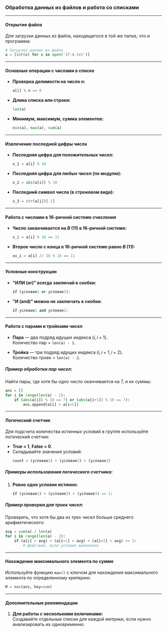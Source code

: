 ### Обработка данных из файлов и работа со списками

---

#### **Открытие файла**

Для загрузки данных из файла, находящегося в той же папке, что и программа:
```python
# Загрузка данных из файла
a = [int(x) for x in open('17-4.txt')]
```

---

#### **Основные операции с числами в списке**

- **Проверка делимости на число $n$:**
  ```python
  a[i] % n == 0
  ```

- **Длина списка или строки:**
  ```python
  len(a)
  ```

- **Минимум, максимум, сумма элементов:**
  ```python
  min(a), max(a), sum(a)
  ```

---

#### **Извлечение последней цифры числа**

- **Последняя цифра для положительных чисел:**
  ```python
  x_1 = a[i] % 10
  ```

- **Последняя цифра для любых чисел (по модулю):**
  ```python
  x_2 = abs(a[i]) % 10
  ```

- **Последний символ числа (в строковом виде):**
  ```python
  x_3 = str(a[i])[-1]
  ```

---

#### **Работа с числами в 16-ричной системе счисления**

- **Число заканчивается на $B$ ($11$) в 16-ричной системе:**
  ```python
  x_i = a[i] % 16 == 11
  ```

- **Второе число с конца в 16-ричной системе равно $B$ ($11$):**
  ```python
  xx_i = a[i] // 16 % 16 == 11
  ```

---

#### **Условные конструкции**

- **"ИЛИ (or)" всегда заключай в скобки:**
  ```python
  if (условие1 or условие2):
  ```

- **"И (and)" можно не заключать в скобки:**
  ```python
  if условие1 and условие2:
  ```

---

#### **Работа с парами и тройками чисел**

- **Пара** — два подряд идущих индекса $(i, i+1)$.  
  Количество пар = `len(a) - 1`.

- **Тройка** — три подряд идущих индекса $(i, i+1, i+2)$.  
  Количество троек = `len(a) - 2`.

##### **Пример обработки пар чисел:**
Найти пары, где хотя бы одно число оканчивается на $7$, и их суммы:
```python
ans = []
for i in range(len(a) - 1):
    if (abs(a[i]) % 10 == 7) or (abs(a[i+1]) % 10 == 7):
        ans.append(a[i] + a[i+1])
```

---

#### **Логический счетчик**

Для подсчета количества истинных условий в группе используйте логический счетчик:
- **True = 1**, **False = 0**.  
- Складывайте значения условий:
  ```python
  count = (условие1) + (условие2) + (условие3)
  ```

##### **Примеры использования логического счетчика:**

1. **Ровно одно условие истинно:**
   ```python
   if (условие1) + (условие2) + (условие3) == 1:
   ```

##### **Пример проверки для троек чисел:**
Проверить, что хотя бы два из трех чисел больше среднего арифметического:
```python
avg = sum(a) / len(a)
for i in range(len(a) - 2):
    if (a[i] > avg) + (a[i+1] > avg) + (a[i+2] > avg) >= 2:
        # Действие, если условие выполнено
```

---

#### **Нахождение максимального элемента по сумме**

Используйте функцию `max()` с ключом для нахождения максимального элемента по определенному критерию:
```python
M = max(ans, key=sum)
```

---

#### **Дополнительные рекомендации**

1. **Для работы с несколькими величинами:**  
   Создавайте отдельные списки для каждой метрики, если нужно анализировать их одновременно.